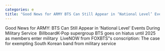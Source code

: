 ```yaml
---
categories: e
title: "Good News for ARMY BTS Can Still Appear in ‘National Level’ Events During Military Service  Billboard"
---
```

Good News for ARMY: BTS Can Still Appear in ‘National Level’ Events During Military Service&nbsp;&nbsp;BillboardK-Pop supergroup BTS goes on hiatus until 2025 as members enter military&nbsp;&nbsp;LiveNOW from FOXBTS"s conscription: The case for exempting South Korean band from military service&nbsp;